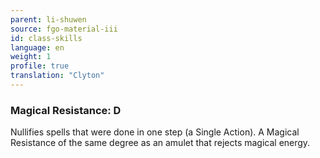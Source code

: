 ```yaml
---
parent: li-shuwen
source: fgo-material-iii
id: class-skills
language: en
weight: 1
profile: true
translation: "Clyton"
---
```


### Magical Resistance: D

Nullifies spells that were done in one step (a Single Action). A Magical Resistance of the same degree as an amulet that rejects magical energy.
